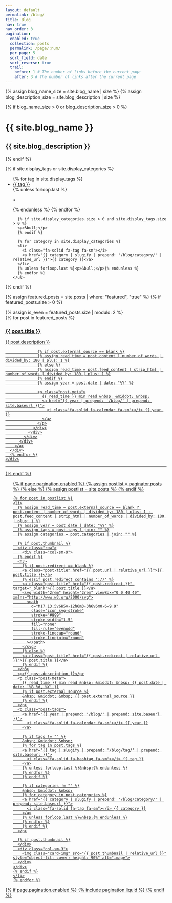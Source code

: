 ```yaml
---
layout: default
permalink: /blog/
title: Blog
nav: true
nav_order: 3
pagination:
  enabled: true
  collection: posts
  permalink: /page/:num/
  per_page: 5
  sort_field: date
  sort_reverse: true
  trail:
    before: 1 # The number of links before the current page
    after: 3 # The number of links after the current page
---
```


<div class="post">
  {% assign blog_name_size = site.blog_name | size %}
  {% assign blog_description_size = site.blog_description | size %}

{% if blog_name_size > 0 or blog_description_size > 0 %}

  <div class="header-bar">
    <h1>{{ site.blog_name }}</h1>
    <h2>{{ site.blog_description }}</h2>
  </div>
  {% endif %}

{% if site.display_tags or site.display_categories %}

  <div class="tag-category-list">
    <ul class="p-0 m-0">
      {% for tag in site.display_tags %}
      <li>
        <i class="fa-solid fa-hashtag fa-sm"></i>
        <a href="{{ tag | slugify | prepend: '/blog/tag/' | relative_url }}">{{ tag }}</a>
      </li>
      {% unless forloop.last %}<p>&bull;</p>{% endunless %}
      {% endfor %}

      {% if site.display_categories.size > 0 and site.display_tags.size > 0 %}
      <p>&bull;</p>
      {% endif %}

      {% for category in site.display_categories %}
      <li>
        <i class="fa-solid fa-tag fa-sm"></i>
        <a href="{{ category | slugify | prepend: '/blog/category/' | relative_url }}">{{ category }}</a>
      </li>
      {% unless forloop.last %}<p>&bull;</p>{% endunless %}
      {% endfor %}
    </ul>

  </div>
  {% endif %}

{% assign featured_posts = site.posts | where: "featured", "true" %}
{% if featured_posts.size > 0 %}
<br />

  <div class="container featured-posts">
    {% assign is_even = featured_posts.size | modulo: 2 %}
    <div class="row row-cols-1 row-cols-sm-2 row-cols-md-{% if featured_posts.size <= 2 or is_even == 0 %}2{% else %}3{% endif %}">
      {% for post in featured_posts %}
      <div class="col mb-4">
        <a href="{{ post.url | relative_url }}">
          <div class="card hoverable">
            <div class="row g-0">
              <div class="col-md-12">
                <div class="card-body">
                  <div class="float-right">
                    <i class="fa-solid fa-thumbtack fa-xs"></i>
                  </div>
                  <h3 class="card-title">{{ post.title }}</h3>
                  <p class="card-text">{{ post.description }}</p>

                  {% if post.external_source == blank %}
                  {% assign read_time = post.content | number_of_words | divided_by: 180 | plus: 1 %}
                  {% else %}
                  {% assign read_time = post.feed_content | strip_html | number_of_words | divided_by: 180 | plus: 1 %}
                  {% endif %}
                  {% assign year = post.date | date: "%Y" %}

                  <p class="post-meta">
                    {{ read_time }} min read &nbsp; &middot; &nbsp;
                    <a href="{{ year | prepend: '/blog/' | prepend: site.baseurl }}">
                      <i class="fa-solid fa-calendar fa-sm"></i> {{ year }}
                    </a>
                  </p>
                </div>
              </div>
            </div>
          </div>
        </a>
      </div>
      {% endfor %}
    </div>

  </div>
  <hr />
  {% endif %}

  <ul class="post-list">
    {% if page.pagination.enabled %}
    {% assign postlist = paginator.posts %}
    {% else %}
    {% assign postlist = site.posts %}
    {% endif %}

    {% for post in postlist %}
    <li>
      {% assign read_time = post.external_source == blank ? post.content | number_of_words | divided_by: 180 | plus: 1 : post.feed_content | strip_html | number_of_words | divided_by: 180 | plus: 1 %}
      {% assign year = post.date | date: "%Y" %}
      {% assign tags = post.tags | join: "" %}
      {% assign categories = post.categories | join: "" %}

      {% if post.thumbnail %}
      <div class="row">
        <div class="col-sm-9">
      {% endif %}
      <h3>
        {% if post.redirect == blank %}
        <a class="post-title" href="{{ post.url | relative_url }}">{{ post.title }}</a>
        {% elsif post.redirect contains '://' %}
        <a class="post-title" href="{{ post.redirect }}" target="_blank">{{ post.title }}</a>
        <svg width="2rem" height="2rem" viewBox="0 0 40 40" xmlns="http://www.w3.org/2000/svg">
          <path
            d="M17 13.5v6H5v-12h6m3-3h6v6m0-6-9 9"
            class="icon_svg-stroke"
            stroke="#999"
            stroke-width="1.5"
            fill="none"
            fill-rule="evenodd"
            stroke-linecap="round"
            stroke-linejoin="round"
          ></path>
        </svg>
        {% else %}
        <a class="post-title" href="{{ post.redirect | relative_url }}">{{ post.title }}</a>
        {% endif %}
      </h3>
      <p>{{ post.description }}</p>
      <p class="post-meta">
        {{ read_time }} min read &nbsp; &middot; &nbsp; {{ post.date | date: '%B %d, %Y' }}
        {% if post.external_source %}
        &nbsp; &middot; &nbsp; {{ post.external_source }}
        {% endif %}
      </p>
      <p class="post-tags">
        <a href="{{ year | prepend: '/blog/' | prepend: site.baseurl }}">
          <i class="fa-solid fa-calendar fa-sm"></i> {{ year }}
        </a>

        {% if tags != "" %}
        &nbsp; &middot; &nbsp;
        {% for tag in post.tags %}
        <a href="{{ tag | slugify | prepend: '/blog/tag/' | prepend: site.baseurl }}">
          <i class="fa-solid fa-hashtag fa-sm"></i> {{ tag }}
        </a>
        {% unless forloop.last %}&nbsp;{% endunless %}
        {% endfor %}
        {% endif %}

        {% if categories != "" %}
        &nbsp; &middot; &nbsp;
        {% for category in post.categories %}
        <a href="{{ category | slugify | prepend: '/blog/category/' | prepend: site.baseurl }}">
          <i class="fa-solid fa-tag fa-sm"></i> {{ category }}
        </a>
        {% unless forloop.last %}&nbsp;{% endunless %}
        {% endfor %}
        {% endif %}
      </p>

      {% if post.thumbnail %}
      </div>
      <div class="col-sm-3">
        <img class="card-img" src="{{ post.thumbnail | relative_url }}" style="object-fit: cover; height: 90%" alt="image">
      </div>
    </div>
    {% endif %}
    </li>
    {% endfor %}

  </ul>

{% if page.pagination.enabled %}
{% include pagination.liquid %}
{% endif %}

</div>
